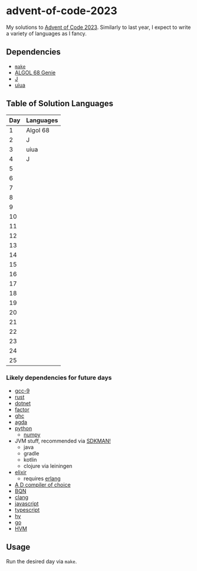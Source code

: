 # advent-of-code-2023

My solutions to [Advent of Code 2023](https://adventofcode.com/2023/).
Similarly to last year, I expect to write a variety of languages as I fancy.

## Dependencies

- [`make`](https://www.gnu.org/software/make/)
- [ALGOL 68 Genie](https://jmvdveer.home.xs4all.nl/en.algol-68-genie.html)
- [J](https://www.jsoftware.com)
- [uiua](https://www.uiua.org/)


## Table of Solution Languages

| Day | Languages |
| --- | --------- |
|   1 | Algol 68  |
|   2 | J         |
|   3 | uiua      |
|   4 | J         |
|   5 |           |
|   6 |           |
|   7 |           |
|   8 |           |
|   9 |           |
|  10 |           |
|  11 |           |
|  12 |           |
|  13 |           |
|  14 |           |
|  15 |           |
|  16 |           |
|  17 |           |
|  18 |           |
|  19 |           |
|  20 |           |
|  21 |           |
|  22 |           |
|  23 |           |
|  24 |           |
|  25 |           |


### Likely dependencies for future days

- [gcc-9](https://gcc.gnu.org/)
- [rust](https://www.rust-lang.org/)
- [dotnet](https://dotnet.microsoft.com/en-us/)
- [factor](https://factorcode.org/)
- [ghc](https://www.haskell.org/ghcup/)
- [agda](https://wiki.portal.chalmers.se/agda/pmwiki.php)
- [python](https://www.python.org/)
    - [numpy](https://numpy.org/)
- JVM stuff, recommended via [SDKMAN!](https://sdkman.io/)
    - java
    - gradle
    - kotlin
    - clojure via leiningen
- [elixir](https://elixir-lang.org/)
    - requires [erlang](https://www.erlang.org/)
- [A D compiler of choice](https://dlang.org/download.html)
- [BQN](https://mlochbaum.github.io/BQN/)
- [clang](https://clang.llvm.org/)
- [javascript](https://nodejs.org/en/)
- [typescript](https://www.typescriptlang.org/)
- [hy](https://docs.hylang.org/en/stable/)
- [go](https://go.dev/)
- [HVM](https://github.com/HigherOrderCO/HVM)

## Usage

Run the desired day via `make`.
